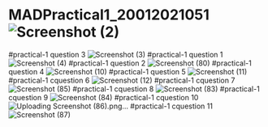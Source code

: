 # MADPractical1_20012021051![Screenshot (2)](https://user-images.githubusercontent.com/110597836/183351308-831e6d79-aa5d-4d12-9ebf-f1bc79c4d738.png)
#practical-1 question 3
![Screenshot (3)](https://user-images.githubusercontent.com/110597836/183359770-21015db6-f265-4632-b047-6413d24f18ed.png)
#practical-1 question 1
![Screenshot (4)](https://user-images.githubusercontent.com/110597836/183359851-6a020310-b965-4fc0-90dd-cf7962dac446.png)
#practical-1 question 2
![Screenshot (80)](https://user-images.githubusercontent.com/110597836/183713497-0af70a4b-064b-4f40-be27-84cf9de8e272.png)
#practical-1 question 4
![Screenshot (10)](https://user-images.githubusercontent.com/110597836/183856251-2008774c-0d5c-4ff8-b740-6f27d4efff83.png)
#practical-1 question 5
![Screenshot (11)](https://user-images.githubusercontent.com/110597836/183856337-a7bc8a47-676c-4bff-b0df-898a2507c9fd.png)
#practical-1 cquestion 6
![Screenshot (12)](https://user-images.githubusercontent.com/110597836/183859569-def5b1c8-7826-4942-946d-498a9e275926.png)
#practical-1 cquestion 7
![Screenshot (85)](https://user-images.githubusercontent.com/110597836/186196021-6cd05169-92bd-4af5-982f-ada23efc70ff.png)
#practical-1 cquestion 8
![Screenshot (83)](https://user-images.githubusercontent.com/110597836/186196097-7462a812-86cc-4129-8895-a41282965380.png)
#practical-1 cquestion 9
![Screenshot (84)](https://user-images.githubusercontent.com/110597836/186196177-3b3bd235-4b41-42cc-a56e-3a3974309bd3.png)
#practical-1 cquestion 10
![Uploading Screenshot (86).png…]()
#practical-1 cquestion 11
![Screenshot (87)](https://user-images.githubusercontent.com/110597836/186199897-af500554-ad91-485b-86b7-a4eaba5602d9.png)

